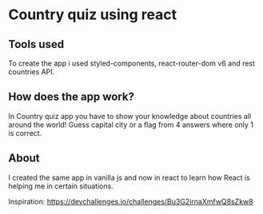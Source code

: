<h1>Country quiz using react</h1>

<h2>Tools used</h2>

To create the app i used styled-components, react-router-dom v6 and rest countries API.

<h2>How does the app work?</h2>

In Country quiz app you have to show your knowledge about countries all around the world! Guess capital city or a flag from 4 answers where only 1 is correct.  

<h2>About</h2>

I created the same app in vanilla js and now in react to learn how React is helping me in certain situations.

Inspiration: https://devchallenges.io/challenges/Bu3G2irnaXmfwQ8sZkw8
